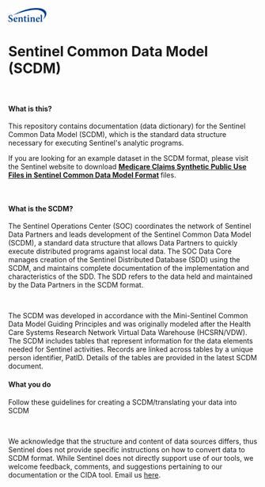 ![alt text](resources/logo.png)
# Sentinel Common Data Model (SCDM)  

<br>

#### What is this?  
This repository contains documentation (data dictionary) for the Sentinel Common Data Model (SCDM), which is the standard data structure necessary for executing Sentinel's analytic programs.  

If you are looking for an example dataset in the SCDM format, please visit the Sentinel website to download <b>[Medicare Claims Synthetic Public Use Files in Sentinel Common Data Model Format](https://www.sentinelinitiative.org/sentinel/surveillance-tools/software-toolkits/Medicare-SynPUFs-in-SCDM) </b> files.

<br>

#### What is the SCDM?  
The Sentinel Operations Center (SOC) coordinates the network of Sentinel Data Partners and leads development of the Sentinel Common Data Model (SCDM), a standard data structure that allows Data Partners to quickly execute distributed programs against local data. The SOC Data Core manages creation of the Sentinel Distributed Database (SDD) using the SCDM, and maintains complete documentation of the implementation and characteristics of the SDD. The SDD refers to the data held and maintained by the Data Partners in the SCDM format.  

<br>

The SCDM was developed in accordance with the Mini-Sentinel Common Data Model Guiding Principles and was originally modeled after the Health Care Systems Research Network Virtual Data Warehouse (HCSRN/VDW). The SCDM includes tables that represent information for the data elements needed for Sentinel activities. Records are linked across tables by a unique person identifier, PatID. Details of the tables are provided in the latest SCDM document.  

#### What you do  
Follow these guidelines for creating a SCDM/translating your data into SCDM
 
 <br>

We acknowledge that the structure and content of data sources differs, thus Sentinel does not provide specific instructions on how to convert data to SCDM format. While Sentinel does not directly support use of our tools, we welcome feedback, comments, and suggestions pertaining to our documentation or the CIDA tool. Email us [here](mailto:info@sentinelsystem.org?subject=Git).